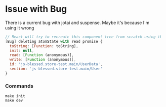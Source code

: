 # Issue with Bug

There is a current bug with jotai and suspense. Maybe it's because I'm
using it wrong

``` javascript
// React will try to recreate this component tree from scratch using the error boundary you provided, Debug.
[Bug] deleting atomState with read promise {
  toString: [Function: toString],
  init: null,
  read: [Function (anonymous)],
  write: [Function (anonymous)],
  id: 'js-blessed.store-test.main/UserData',
  section: 'js-blessed.store-test.main/User'
}
```

### Commands

``` shell
make init
make dev
```
